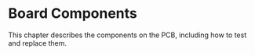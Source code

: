 # Board Components

This chapter describes the components on the PCB, including how to test and replace them.
